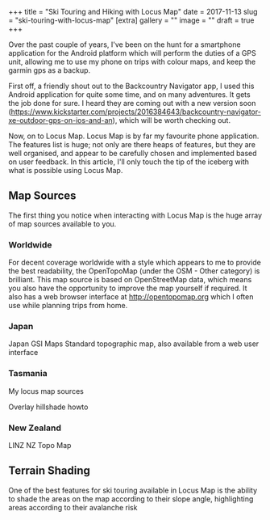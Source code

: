 +++
title = "Ski Touring and Hiking with Locus Map"
date = 2017-11-13
slug = "ski-touring-with-locus-map"
[extra]
gallery = ""
image = ""
draft = true
+++

Over the past couple of years, I've been on the hunt for a smartphone
application for the Android platform which will perform the duties of a
GPS unit, allowing me to use my phone on trips with colour maps, and
keep the garmin gps as a backup.

First off, a friendly shout out to the Backcountry Navigator app, I used
this Android application for quite some time, and on many adventures. It
gets the job done for sure. I heard they are coming out with a new
version soon
(<https://www.kickstarter.com/projects/2016384643/backcountry-navigator-xe-outdoor-gps-on-ios-and-an>),
which will be worth checking out.

Now, on to Locus Map. Locus Map is by far my favourite phone
application. The features list is huge; not only are there heaps of
features, but they are well organised, and appear to be carefully chosen
and implemented based on user feedback. In this article, I'll only touch
the tip of the iceberg with what is possible using Locus Map.

## Map Sources

The first thing you notice when interacting with Locus Map is the huge
array of map sources available to you.

### Worldwide

For decent coverage worldwide with a style which appears to me to
provide the best readability, the OpenTopoMap (under the OSM - Other
category) is brilliant. This map source is based on OpenStreetMap data,
which means you also have the opportunity to improve the map yourself if
required. It also has a web browser interface at
<http://opentopomap.org> which I often use while planning trips from
home.

<!-- insert image of opentopomap in the browser and on the phone -->

### Japan

Japan GSI Maps Standard topographic map, also available from a web user
interface

<!-- insert image of Japan GSI map in browser and on phone -->

### Tasmania

My locus map sources

Overlay hillshade howto

<!-- insert image of LIST in browser, and on phone -->

### New Zealand

LINZ NZ Topo Map

## Terrain Shading

One of the best features for ski touring available in Locus Map is the
ability to shade the areas on the map according to their slope angle,
highlighting areas according to their avalanche risk
